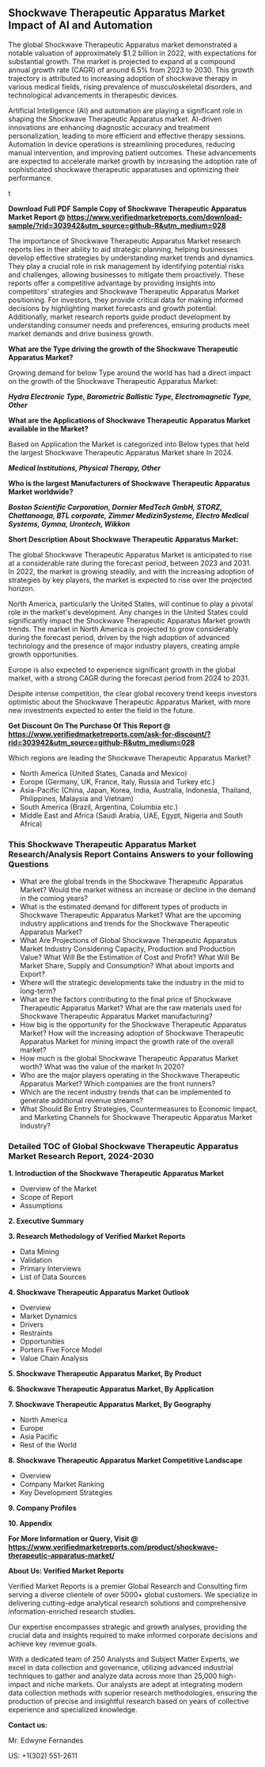 <h2>Shockwave Therapeutic Apparatus Market Impact of AI and Automation</h2><p>The global Shockwave Therapeutic Apparatus market demonstrated a notable valuation of approximately $1.2 billion in 2022, with expectations for substantial growth. The market is projected to expand at a compound annual growth rate (CAGR) of around 6.5% from 2023 to 2030. This growth trajectory is attributed to increasing adoption of shockwave therapy in various medical fields, rising prevalence of musculoskeletal disorders, and technological advancements in therapeutic devices.</p><p>Artificial Intelligence (AI) and automation are playing a significant role in shaping the Shockwave Therapeutic Apparatus market. AI-driven innovations are enhancing diagnostic accuracy and treatment personalization, leading to more efficient and effective therapy sessions. Automation in device operations is streamlining procedures, reducing manual intervention, and improving patient outcomes. These advancements are expected to accelerate market growth by increasing the adoption rate of sophisticated shockwave therapeutic apparatuses and optimizing their performance.</p>t</p><p id="" class=""><strong>Download Full PDF Sample Copy of Shockwave Therapeutic Apparatus Market Report @ <a href="https://www.verifiedmarketreports.com/download-sample/?rid=303942&utm_source=github-R&utm_medium=028" target="_blank">https://www.verifiedmarketreports.com/download-sample/?rid=303942&utm_source=github-R&utm_medium=028</a></strong></p><p>The importance of&nbsp;Shockwave Therapeutic Apparatus Market research reports lies in their ability to aid strategic planning, helping businesses develop effective strategies by understanding market trends and dynamics. They play a crucial role in risk management by identifying potential risks and challenges, allowing businesses to mitigate them proactively. These reports offer a competitive advantage by providing insights into competitors' strategies and Shockwave Therapeutic Apparatus Market positioning. For investors, they provide critical data for making informed decisions by highlighting market forecasts and growth potential. Additionally, market research reports guide product development by understanding consumer needs and preferences, ensuring products meet market demands and drive business growth.</p><p><strong>What are the&nbsp;Type driving the growth of the Shockwave Therapeutic Apparatus Market?</strong></p><p id="" class="">Growing demand for below Type around the world has had a direct impact on the growth of the Shockwave Therapeutic Apparatus Market:</p><em><strong>Hydra Electronic Type, Barometric Ballistic Type, Electromagnetic Type, Other</strong></em></p><strong>What are the&nbsp;Applications&nbsp;of Shockwave Therapeutic Apparatus Market available in the Market?</strong></p><p id="" class="">Based on Application the Market is categorized into Below types that held the largest Shockwave Therapeutic Apparatus Market share In 2024.</p><em><strong>Medical Institutions, Physical Therapy, Other</strong></em></p><strong>Who is the largest Manufacturers of Shockwave Therapeutic Apparatus Market worldwide?</strong></p><p><em><strong>Boston Scientific Corporation, Dornier MedTech GmbH, STORZ, Chattanooga, BTL corporate, Zimmer MedizinSysteme, Electro Medical Systems, Gymna, Urontech, Wikkon</strong></em></p><p id="" class=""><strong>Short Description About Shockwave Therapeutic Apparatus Market:</strong></p><p>The global Shockwave Therapeutic Apparatus Market is anticipated to rise at a considerable rate during the forecast period, between 2023 and 2031. In 2022, the market is growing steadily, and with the increasing adoption of strategies by key players, the market is expected to rise over the projected horizon.</p><p>North America, particularly the United States, will continue to play a pivotal role in the market's development. Any changes in the United States could significantly impact the Shockwave Therapeutic Apparatus Market growth trends. The market in North America is projected to grow considerably during the forecast period, driven by the high adoption of advanced technology and the presence of major industry players, creating ample growth opportunities.</p><p>Europe is also expected to experience significant growth in the global market, with a strong CAGR during the forecast period from 2024 to 2031.</p><p>Despite intense competition, the clear global recovery trend keeps investors optimistic about the Shockwave Therapeutic Apparatus Market, with more new investments expected to enter the field in the future.</p><p id="" class=""><strong>Get Discount On The Purchase Of This Report @ <a href="https://www.verifiedmarketreports.com/ask-for-discount/?rid=303942&utm_source=github-R&utm_medium=028" target="_blank">https://www.verifiedmarketreports.com/ask-for-discount/?rid=303942&utm_source=github-R&utm_medium=028</a></strong></p>Which regions are leading the Shockwave Therapeutic Apparatus Market?</p><ul><li>North America (United States, Canada and Mexico)</li><li>Europe (Germany, UK, France, Italy, Russia and Turkey etc.)</li><li>Asia-Pacific (China, Japan, Korea, India, Australia, Indonesia, Thailand, Philippines, Malaysia and Vietnam)</li><li>South America (Brazil, Argentina, Columbia etc.)</li><li>Middle East and Africa (Saudi Arabia, UAE, Egypt, Nigeria and South Africa)</li></ul><h3 id="" class="">This Shockwave Therapeutic Apparatus Market Research/Analysis Report Contains Answers to your following Questions</h3><ul><li>What are the global trends in the Shockwave Therapeutic Apparatus Market? Would the market witness an increase or decline in the demand in the coming years?</li><li>What is the estimated demand for different types of products in Shockwave Therapeutic Apparatus Market? What are the upcoming industry applications and trends for the Shockwave Therapeutic Apparatus Market?</li><li>What Are Projections of Global Shockwave Therapeutic Apparatus Market Industry Considering Capacity, Production and Production Value? What Will Be the Estimation of Cost and Profit? What Will Be Market Share, Supply and Consumption? What about imports and Export?</li><li>Where will the strategic developments take the industry in the mid to long-term?</li><li>What are the factors contributing to the final price of Shockwave Therapeutic Apparatus Market? What are the raw materials used for Shockwave Therapeutic Apparatus Market manufacturing?</li><li>How big is the opportunity for the Shockwave Therapeutic Apparatus Market? How will the increasing adoption of Shockwave Therapeutic Apparatus Market for mining impact the growth rate of the overall market?</li><li>How much is the global Shockwave Therapeutic Apparatus Market worth? What was the value of the market In 2020?</li><li>Who are the major players operating in the Shockwave Therapeutic Apparatus Market? Which companies are the front runners?</li><li>Which are the recent industry trends that can be implemented to generate additional revenue streams?</li><li>What Should Be Entry Strategies, Countermeasures to Economic Impact, and Marketing Channels for Shockwave Therapeutic Apparatus Market Industry?</li></ul><h3 id="" class="">Detailed TOC of Global Shockwave Therapeutic Apparatus Market Research Report, 2024-2030</h3><p id="" class=""><strong>1. Introduction of the Shockwave Therapeutic Apparatus Market</strong></p><ul><li>Overview of the Market</li><li>Scope of Report</li><li>Assumptions</li></ul><p id="" class=""><strong>2. Executive Summary</strong></p><p id="" class=""><strong>3. Research Methodology of Verified Market Reports</strong></p><ul><li>Data Mining</li><li>Validation</li><li>Primary Interviews</li><li>List of Data Sources</li></ul><p id="" class=""><strong>4. Shockwave Therapeutic Apparatus Market Outlook</strong></p><ul><li>Overview</li><li>Market Dynamics</li><li>Drivers</li><li>Restraints</li><li>Opportunities</li><li>Porters Five Force Model</li><li>Value Chain Analysis</li></ul><p id="" class=""><strong>5. Shockwave Therapeutic Apparatus Market, By Product</strong></p><p id="" class=""><strong>6. Shockwave Therapeutic Apparatus Market, By Application</strong></p><p id="" class=""><strong>7. Shockwave Therapeutic Apparatus Market, By Geography</strong></p><ul><li>North America</li><li>Europe</li><li>Asia Pacific</li><li>Rest of the World</li></ul><p id="" class=""><strong>8. Shockwave Therapeutic Apparatus Market Competitive Landscape</strong></p><ul><li>Overview</li><li>Company Market Ranking</li><li>Key Development Strategies</li></ul><p id="" class=""><strong>9. Company Profiles</strong></p><p id="" class=""><strong>10. Appendix</strong></p><p id="" class=""><strong>For More Information or Query, Visit @ <a href="https://www.verifiedmarketreports.com/product/shockwave-therapeutic-apparatus-market/" target="_blank">https://www.verifiedmarketreports.com/product/shockwave-therapeutic-apparatus-market/</a></strong></p><p id="" class=""><strong>About Us: Verified Market Reports</strong></p><p id="" class="">Verified Market Reports is a premier Global Research and Consulting firm serving a diverse clientele of over 5000+ global customers. We specialize in delivering cutting-edge analytical research solutions and comprehensive information-enriched research studies.</p><p id="" class="">Our expertise encompasses strategic and growth analyses, providing the crucial data and insights required to make informed corporate decisions and achieve key revenue goals.</p><p id="" class="">With a dedicated team of 250 Analysts and Subject Matter Experts, we excel in data collection and governance, utilizing advanced industrial techniques to gather and analyze data across more than 25,000 high-impact and niche markets. Our analysts are adept at integrating modern data collection methods with superior research methodologies, ensuring the production of precise and insightful research based on years of collective experience and specialized knowledge.</p><p id="" class=""><strong>Contact us:</strong></p><p id="" class="">Mr. Edwyne Fernandes</p><p id="" class="">US: +1(302) 551-2611</p>